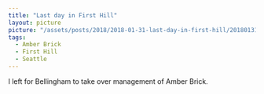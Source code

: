 ```yaml
---
title: "Last day in First Hill"
layout: picture
picture: "/assets/posts/2018/2018-01-31-last-day-in-first-hill/20180131_204035134_iOS.jpg"
tags:
  - Amber Brick
  - First Hill
  - Seattle
---
```

I left for Bellingham to take over management of Amber Brick.